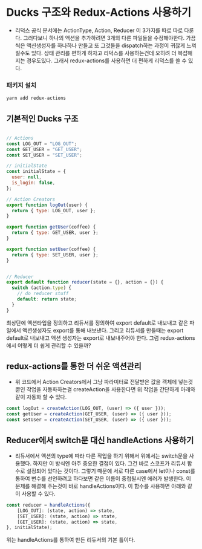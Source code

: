 # Ducks 구조와 Redux-Actions 사용하기
- 리덕스 공식 문서에는 ActionType, Action, Reducer 이 3가지를 따로 따로 다룬다. 그러다보니 하나의 액션을 추가하려면 3개의 다른 파일들을 수정해야한다. 가끔씩은 액션생성자를 하나하나 만들고 또 그것들을 dispatch하는 과정이 귀찮게 느껴질수도 있다. 상태 관리를 편하게 하자고 리덕스를 사용하는건데 오히려 더 복잡해지는 경우도있다. 그래서 redux-actions를 사용하면 더 편하게 리덕스를 쓸 수 있다.

### 패키지 설치
```javascript
yarn add redux-actions
```

## 기본적인 Ducks 구조
```javascript

// Actions
const LOG_OUT = "LOG_OUT";
const GET_USER = "GET_USER";
const SET_USER = "SET_USER";

// initialState
const initialState = {
  user: null,
  is_login: false,
};

// Action Creators
export function logOut(user) {
  return { type: LOG_OUT, user };
}

export function getUser(coffee) {
  return { type: GET_USER, user };
}

export function setUser(coffee) {
  return { type: SET_USER, user };
}


// Reducer
export default function reducer(state = {}, action = {}) {
  switch (action.type) {
    // do reducer stuff
    default: return state;
  }
}
```
최상단에 액션타입을 정의하고 리듀서를 정의하여 export default로 내보내고 같은 파일에서 액션생성자도 export를 통해 내보낸다. 그리고 리듀서를 만들때는 export default로 내보내고 액션 생성자는 export로 내보내주어야 한다. 그럼 redux-actions에서 어떻게 더 쉽게 관리할 수 있을까?

## redux-actions를 통한 더 쉬운 액션관리
- 위 코드에서 Action Creators에서 그냥 파라미터로 전달받은 값을 객체에 넣는것뿐인 작업을 자동화하는걸 createAction을 사용한다면 위 작업을 간단하게 아래와 같이 자동화 할 수 있다.
```javascript
const logOut = createAction(LOG_OUT, (user) => ({ user }));
const getUser = createAction(GET_USER, (user) => ({ user }));
const setUser = createAction(SET_USER, (user) => ({ user }));
```


## Reducer에서 switch문 대신 handleActions 사용하기
- 리듀서에서 액션의 type에 따라 다른 작업을 하기 위해서 위에서는 switch문을 사용했다. 하지만 이 방식엔 아주 중요한 결점이 있다. 그건 바로 스코프가 리듀서 함수로 설정되어 있다는 것이다. 그렇기 때문에 서로 다른 case에서 let이나 const를 통하여 변수를 선언하려고 하다보면 같은 이름이 중첩될시엔 에러가 발생한다. 이 문제를 해결해 주는것이 바로 handleActions이다. 이 함수를 사용하면 아래와 같이 사용할 수 있다.

```javascript
const reducer = handleActions({
    [LOG_OUT]: (state, action) => state,
    [SET_USER]: (state, action) => state,
    [GET_USER]: (state, action) => state,
}, initialState);
```

위는 handleActions를 통하여 만든 리듀서의 기본 틀이다.
